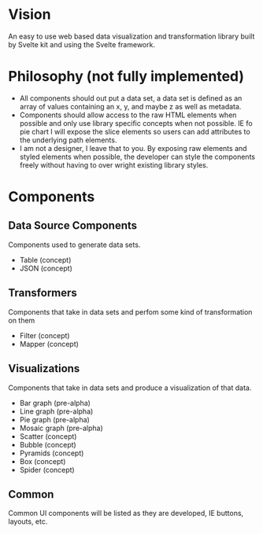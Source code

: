 # Vision

An easy to use web based data visualization and transformation library built by Svelte kit and using the Svelte framework.

# Philosophy (not fully implemented)

- All components should out put a data set, a data set is defined as an array of values containing an x, y, and maybe z as well as metadata.
- Components should allow access to the raw HTML elements when possible and only use library specific concepts when not possible. IE fo pie chart I will expose the slice elements so users can add attributes to the underlying path elements.
- I am not a designer, I leave that to you. By exposing raw elements and styled elements when possible, the developer can style the components freely without having to over wright existing library styles.

# Components

## Data Source Components

Components used to generate data sets.

- Table (concept)
- JSON (concept)

## Transformers

Components that take in data sets and perfom some kind of transformation on them

- Filter (concept)
- Mapper (concept)

## Visualizations

Components that take in data sets and produce a visualization of that data.

- Bar graph (pre-alpha)
- Line graph (pre-alpha)
- Pie graph (pre-alpha)
- Mosaic graph (pre-alpha)
- Scatter (concept)
- Bubble (concept)
- Pyramids (concept)
- Box (concept)
- Spider (concept)

## Common

Common UI components will be listed as they are developed, IE buttons, layouts, etc.

